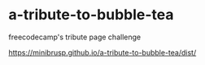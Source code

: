 # a-tribute-to-bubble-tea
freecodecamp's tribute page challenge

https://minibrusp.github.io/a-tribute-to-bubble-tea/dist/
